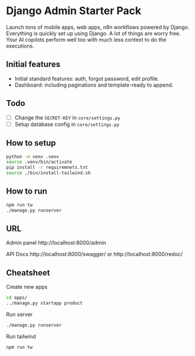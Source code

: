 # Django Admin Starter Pack

Launch tons of mobile apps, web apps, n8n workflows powered by Django.
Everything is quickly set up using Django. A lot of things are worry free.
Your AI copilots perform well too with much less context to do the executions.

## Initial features

- Initial standard features: auth, forgot password, edit profile.
- Dashboard: including paginations and template-ready to append.

## Todo

- [ ] Change the `SECRET-KEY` in `core/settings.py`
- [ ] Setup database config in `core/settings.py`

## How to setup

```bash
python -m venv .venv
source .venv/bin/activate
pip install -r requiremnets.txt
source ./bin/install-tailwind.sh
```

## How to run

```bash
npm run tw
./manage.py runserver
```

## URL

Admin panel
http://localhost:8000/admin

API Docs
http://localhost:8000/swagger/
or
http://localhost:8000/redoc/

## Cheatsheet

Create new apps

```bash
cd apps/
../manage.py startapp product
```

Run server

```bash
./manage.py runserver
```

Run tailwind

```bash
npm run tw
```
